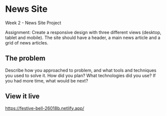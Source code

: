 # News Site

Week 2 - News Site Project

Assignment: Create a responsive design with three different views (desktop, tablet and mobile). The site should have a header, a main news article and a grid of news articles.

## The problem

Describe how you approached to problem, and what tools and techniques you used to solve it. How did you plan? What technologies did you use? If you had more time, what would be next?

## View it live

https://festive-bell-26018b.netlify.app/




